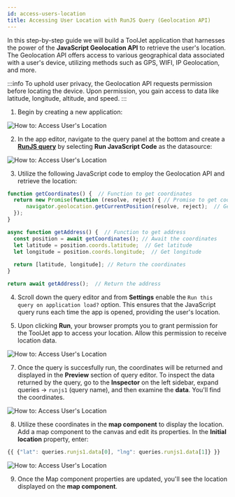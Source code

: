 ```yaml
---
id: access-users-location
title: Accessing User Location with RunJS Query (Geolocation API)
---
```


In this step-by-step guide we will build a ToolJet application that harnesses the power of the **JavaScript Geolocation API** to retrieve the user's location. The Geolocation API offers access to various geographical data associated with a user's device, utilizing methods such as GPS, WIFI, IP Geolocation, and more.

:::info
To uphold user privacy, the Geolocation API requests permission before locating the device. Upon permission, you gain access to data like latitude, longitude, altitude, and speed.
:::

1. Begin by creating a new application:
  <div style={{textAlign: 'center'}}>
   <img style={{ border:'0', marginBottom:'15px', borderRadius:'5px', boxShadow: '0px 1px 3px rgba(0, 0, 0, 0.2)' }} className="screenshot-full" src="/img/how-to/access-location/newapp.png" alt="How to: Access User's Location" />
  </div>

2. In the app editor, navigate to the query panel at the bottom and create a **[RunJS query](/docs/data-sources/run-js/#runjs-query-examples)** by selecting **Run JavaScript Code** as the datasource:
  <div style={{textAlign: 'center'}}>
   <img style={{ border:'0', marginBottom:'15px', borderRadius:'5px', boxShadow: '0px 1px 3px rgba(0, 0, 0, 0.2)' }} className="screenshot-full" src="/img/how-to/access-location/runjsq.png" alt="How to: Access User's Location" />
  </div>

3. Utilize the following JavaScript code to employ the Geolocation API and retrieve the location:
  ```js
  function getCoordinates() {  // Function to get coordinates
    return new Promise(function (resolve, reject) { // Promise to get coordinates
        navigator.geolocation.getCurrentPosition(resolve, reject);  // Get current position
    });
  }
  
  async function getAddress() {  // Function to get address
    const position = await getCoordinates(); // Await the coordinates
    let latitude = position.coords.latitude;  // Get latitude
    let longitude = position.coords.longitude;  // Get longitude
    
    return [latitude, longitude]; // Return the coordinates
  }
  
  return await getAddress();  // Return the address
  ```

4. Scroll down the query editor and from **Settings** enable the `Run this query on application load?` option. This ensures that the JavaScript query runs each time the app is opened, providing the user's location.

5. Upon clicking **Run**, your browser prompts you to grant permission for the ToolJet app to access your location. Allow this permission to receive location data.
  <div style={{textAlign: 'center'}}>
   <img style={{ border:'0', marginBottom:'15px', borderRadius:'5px', boxShadow: '0px 1px 3px rgba(0, 0, 0, 0.2)' }} className="screenshot-full" src="/img/how-to/access-location/newprompt.png" alt="How to: Access User's Location" />
  </div>

7. Once the query is succesfully run, the coordinates will be returned and displayed in the **Preview** section of query editor. To inspect the data returned by the query, go to the **Inspector** on the left sidebar, expand queries -> `runjs1` (query name), and then examine the **data**. You'll find the coordinates.
  <div style={{textAlign: 'center'}}>
   <img style={{ border:'0', marginBottom:'15px', borderRadius:'5px', boxShadow: '0px 1px 3px rgba(0, 0, 0, 0.2)' }} className="screenshot-full" src="/img/how-to/access-location/newdata.png" alt="How to: Access User's Location" />
  </div>

8. Utilize these coordinates in the **map component** to display the location. Add a map component to the canvas and edit its properties. In the **Initial location** property, enter:
  ```js
  {{ {"lat": queries.runjs1.data[0], "lng": queries.runjs1.data[1]} }}
  ```
  
  <div style={{textAlign: 'center'}}>
   <img style={{ border:'0', marginBottom:'15px', borderRadius:'5px', boxShadow: '0px 1px 3px rgba(0, 0, 0, 0.2)' }} className="screenshot-full" src="/img/how-to/access-location/newmap.png" alt="How to: Access User's Location" />
  </div>

9. Once the Map component properties are updated, you'll see the location displayed on the **map component**. 